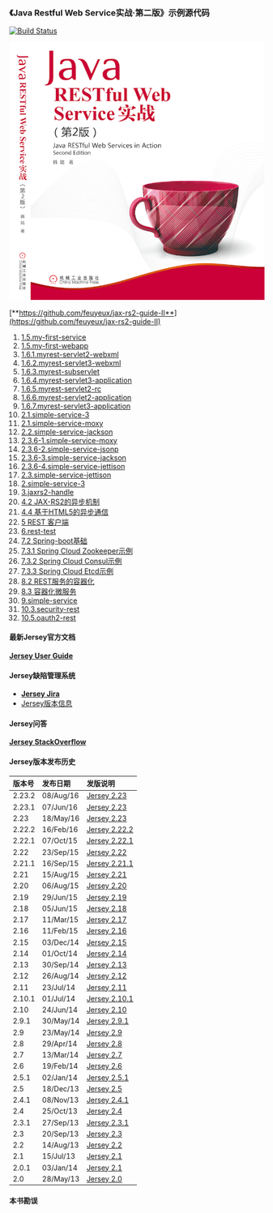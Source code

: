 ### 《Java Restful Web Service实战·第二版》示例源代码

[![Build Status](https://travis-ci.org/feuyeux/jax-rs2-guide-II.svg?branch=master)](https://travis-ci.org/feuyeux/jax-rs2-guide-II)

![jax-rs-guid.png](cover.png)

[**https://github.com/feuyeux/jax-rs2-guide-II**](https://github.com/feuyeux/jax-rs2-guide-II)

1. [1.5.my-first-service](1.5.my-first-service)
2. [1.5.my-first-webapp](1.5.my-first-webapp)
3. [1.6.1.myrest-servlet2-webxml](1.6.1.myrest-servlet2-webxml)
4. [1.6.2.myrest-servlet3-webxml](1.6.2.myrest-servlet3-webxml)
5. [1.6.3.myrest-subservlet](1.6.3.myrest-subservlet)
6. [1.6.4.myrest-servlet3-application](1.6.4.myrest-servlet3-application)
7. [1.6.5.myrest-servlet2-rc](1.6.5.myrest-servlet2-rc)
8. [1.6.6.myrest-servlet2-application](1.6.6.myrest-servlet2-application)
9. [1.6.7.myrest-servlet3-application](1.6.7.myrest-servlet3-application)
10. [2.1.simple-service-3](2.1.simple-service-3)
11. [2.1.simple-service-moxy](2.1.simple-service-moxy)
12. [2.2.simple-service-jackson](2.2.simple-service-jackson)
13. [2.3.6-1.simple-service-moxy](2.3.6-1.simple-service-moxy)
14. [2.3.6-2.simple-service-jsonp](2.3.6-2.simple-service-jsonp)
15. [2.3.6-3.simple-service-jackson](2.3.6-3.simple-service-jackson)
16. [2.3.6-4.simple-service-jettison](2.3.6-4.simple-service-jettison)
17. [2.3.simple-service-jettison](2.3.simple-service-jettison)
18. [2.simple-service-3](2.simple-service-3)
19. [3.jaxrs2-handle](3.jaxrs2-handle)
20. [4.2 JAX-RS2的异步机制](4.2.asynchronized)
21. [4.4 基于HTML5的异步通信](4.4.sse)
22. [5 REST 客户端](5.jaxrs2-client)
23. [6.rest-test](6.rest-test)
24. [7.2 Spring-boot基础](7.2.demo)
25. [7.3.1 Spring Cloud Zookeeper示例](7.3.1.boot.zookeeper)
26. [7.3.2 Spring Cloud Consul示例](7.3.2.boot.consul)
27. [7.3.3 Spring Cloud Etcd示例](7.3.2.boot.etcd)
28. [8.2 REST服务的容器化](8.2.containerization)
29. [8.3 容器化微服务](8.3.boot.zk.kaka)
30. [9.simple-service](9.simple-service)
31. [10.3.security-rest](10.3.security-rest)
32. [10.5.oauth2-rest](10.5.oauth2-rest)

#### 最新Jersey官方文档

[**Jersey User Guide**](https://jersey.java.net/documentation/latest/user-guide.html)

#### Jersey缺陷管理系统

- [**Jersey Jira**](https://java.net/jira/browse/JERSEY/)
- [Jersey版本信息](https://java.net/jira/browse/JERSEY/?selectedTab=com.atlassian.jira.jira-projects-plugin:versions-panel)

#### Jersey问答

[**Jersey StackOverflow**](http://stackoverflow.com/questions/tagged/jersey)

#### Jersey版本发布历史
| 版本号    | 发布日期      | 发版说明                                     |
| :----- | :-------- | :--------------------------------------- |
| 2.23.2  | 08/Aug/16 | [Jersey 2.23](https://jersey.java.net/release-notes/2.23.2.html)
| 2.23.1   | 07/Jun/16 | [Jersey 2.23](https://jersey.java.net/release-notes/2.23.1.html)
| 2.23   | 18/May/16 | [Jersey 2.23](https://jersey.java.net/release-notes/2.23.html)                              |
| 2.22.2 | 16/Feb/16 | [Jersey 2.22.2](https://jersey.java.net/release-notes/2.22.2.html) |
| 2.22.1 | 07/Oct/15 | [Jersey 2.22.1](https://jersey.java.net/release-notes/2.22.1.html) |
| 2.22   | 23/Sep/15 | [Jersey 2.22](https://jersey.java.net/release-notes/2.22.html) |
| 2.21.1 | 16/Sep/15 | [Jersey 2.21.1](https://jersey.java.net/release-notes/2.21.1.html) |
| 2.21   | 15/Aug/15 | [Jersey 2.21](https://jersey.java.net/release-notes/2.21.html) |
| 2.20   | 06/Aug/15 | [Jersey 2.20](https://jersey.java.net/release-notes/2.20.html) |
| 2.19   | 29/Jun/15 | [Jersey 2.19](https://jersey.java.net/release-notes/2.19.html) |
| 2.18   | 05/Jun/15 | [Jersey 2.18](https://jersey.java.net/release-notes/2.18.html) |
| 2.17   | 11/Mar/15 | [Jersey 2.17](https://jersey.java.net/release-notes/2.17.html) |
| 2.16   | 11/Feb/15 | [Jersey 2.16](https://jersey.java.net/release-notes/2.16.html) |
| 2.15   | 03/Dec/14 | [Jersey 2.15](https://jersey.java.net/release-notes/2.15.html) |
| 2.14   | 01/Oct/14 | [Jersey 2.14](https://jersey.java.net/release-notes/2.14.html) |
| 2.13   | 30/Sep/14 | [Jersey 2.13](https://jersey.java.net/release-notes/2.13.html) |
| 2.12   | 26/Aug/14 | [Jersey 2.12](https://jersey.java.net/release-notes/2.12.html) |
| 2.11   | 23/Jul/14 | [Jersey 2.11](https://jersey.java.net/release-notes/2.11.html) |
| 2.10.1 | 01/Jul/14 | [Jersey 2.10.1](https://jersey.java.net/release-notes/2.10.1.html) |
| 2.10   | 24/Jun/14 | [Jersey 2.10](https://jersey.java.net/release-notes/2.10.html) |
| 2.9.1  | 30/May/14 | [Jersey 2.9.1](https://jersey.java.net/release-notes/2.9.1.html) |
| 2.9    | 23/May/14 | [Jersey 2.9](https://jersey.java.net/release-notes/2.9.html) |
| 2.8    | 29/Apr/14 | [Jersey 2.8](https://jersey.java.net/release-notes/2.8.html) |
| 2.7    | 13/Mar/14 | [Jersey 2.7](https://jersey.java.net/release-notes/2.7.html) |
| 2.6    | 19/Feb/14 | [Jersey 2.6](https://jersey.java.net/release-notes/2.6.html) |
| 2.5.1  | 02/Jan/14 | [Jersey 2.5.1](https://jersey.java.net/release-notes/2.5.1.html) |
| 2.5    | 18/Dec/13 | [Jersey 2.5](https://jersey.java.net/release-notes/2.5.html) |
| 2.4.1  | 08/Nov/13 | [Jersey 2.4.1](https://jersey.java.net/release-notes/2.4.1.html) |
| 2.4    | 25/Oct/13 | [Jersey 2.4](https://jersey.java.net/release-notes/2.4.html) |
| 2.3.1  | 27/Sep/13 | [Jersey 2.3.1](https://jersey.java.net/release-notes/2.3.1.html) |
| 2.3    | 20/Sep/13 | [Jersey 2.3](https://jersey.java.net/release-notes/2.3.html) |
| 2.2    | 14/Aug/13 | [Jersey 2.2](https://jersey.java.net/release-notes/2.2.html) |
| 2.1    | 15/Jul/13 | [Jersey 2.1](https://jersey.java.net/release-notes/2.1.html) |
| 2.0.1  | 03/Jan/14 | [Jersey 2.1](https://jersey.java.net/release-notes/2.0.1.html) |
| 2.0    | 28/May/13 | [Jersey 2.0](https://jersey.java.net/release-notes/2.0.html) |


#### 本书勘误
